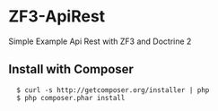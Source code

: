 # ZF3-ApiRest

Simple Example Api Rest with ZF3 and Doctrine 2

## Install with Composer

```
  $ curl -s http://getcomposer.org/installer | php
  $ php composer.phar install
```
